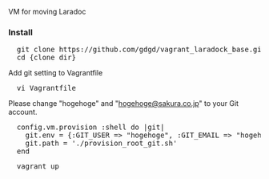 
VM for moving Laradoc

### Install

<pre>
  git clone https://github.com/gdgd/vagrant_laradock_base.git
  cd {clone dir}
</pre>


Add git setting to Vagrantfile
<pre>
  vi Vagrantfile
</pre>

Please change "hogehoge" and "hogehoge@sakura.co.jp" to your Git account.
<pre>
  config.vm.provision :shell do |git|
    git.env = {:GIT_USER => "hogehoge", :GIT_EMAIL => "hogehoge@sakura.co.jp"}
    git.path = './provision_root_git.sh'
  end
</pre>

<pre>
  vagrant up  
</pre>
  
